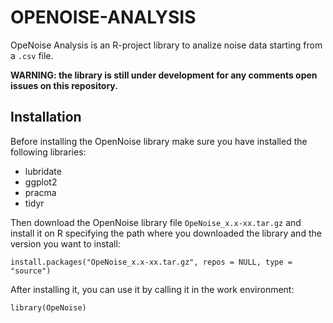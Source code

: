 # OPENOISE-ANALYSIS
OpeNoise Analysis is an R-project library to analize noise data starting from a `.csv` file.

**WARNING: the library is still under development for any comments open issues on this repository.**

## Installation

Before installing the OpenNoise library make sure you have installed the following libraries:
- lubridate
- ggplot2
- pracma
- tidyr

Then download the OpenNoise library file `OpeNoise_x.x-xx.tar.gz` and install it on R specifying the path where you downloaded the library and the version you want to install:
```r:
install.packages("OpeNoise_x.x-xx.tar.gz", repos = NULL, type = "source")
```

After installing it, you can use it by calling it in the work environment:
```
library(OpeNoise)
```


